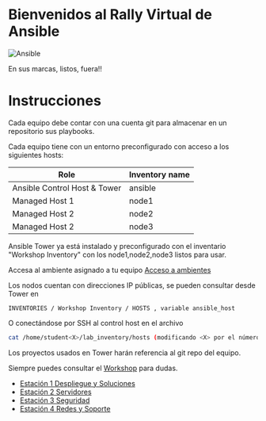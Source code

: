 # Bienvenidos al Rally Virtual de Ansible

![Ansible](Icon-Red_Hat-Transportation-Speedometer-A-Red-RGB.svg)

En sus marcas, listos, fuera!!

# Instrucciones

Cada equipo debe contar con una cuenta git para almacenar en un repositorio sus playbooks.

Cada equipo tiene con un entorno preconfigurado con acceso a los siguientes hosts:

| Role                         | Inventory name |
| -----------------------------| ---------------|
| Ansible Control Host & Tower | ansible        |
| Managed Host 1               | node1          |
| Managed Host 2               | node2          |
| Managed Host 2               | node3          |

Ansible Tower ya está instalado y preconfigurado con el inventario "Workshop Inventory" con los node1,node2,node3 listos para usar.

Accesa al ambiente asignado a tu equipo [Acceso a ambientes](https://tinyurl.com/redhat-rally) 

Los nodos cuentan con direcciones IP públicas, se pueden consultar desde Tower en 
```
INVENTORIES / Workshop Inventory / HOSTS , variable ansible_host
```
O conectándose por SSH al control host en el archivo 
```bash
cat /home/student<X>/lab_inventory/hosts (modificando <X> por el número de su equipo). 
```

Los proyectos usados en Tower harán referencia al git repo del equipo.

Siempre puedes consultar el [Workshop](https://ansible.github.io/workshops/exercises/ansible_rhel/README.es.html) para dudas.

- [Estación 1 Despliegue y Soluciones](estacion1/README.md)
- [Estación 2 Servidores](estacion2/README.md)
- [Estación 3 Seguridad](estacion3/EADME.md)
- [Estación 4 Redes y Soporte](estacion4/README.md)


